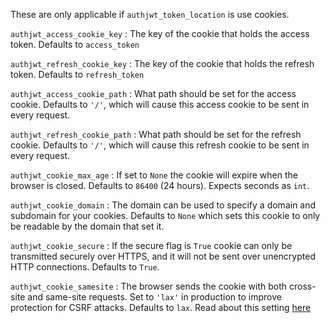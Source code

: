 These are only applicable if `authjwt_token_location` is use cookies.

`authjwt_access_cookie_key`
:   The key of the cookie that holds the access token. Defaults to `access_token`

`authjwt_refresh_cookie_key`
:   The key of the cookie that holds the refresh token. Defaults to `refresh_token`

`authjwt_access_cookie_path`
:   What path should be set for the access cookie. Defaults to `'/'`, which will cause this
    access cookie to be sent in every request.

`authjwt_refresh_cookie_path`
:   What path should be set for the refresh cookie. Defaults to `'/'`, which will cause this
    refresh cookie to be sent in every request. 

`authjwt_cookie_max_age`
:   If set to `None` the cookie will expire when the browser is closed. Defaults to
    `86400` (24 hours). Expects seconds as `int`.

`authjwt_cookie_domain`
:   The domain can be used to specify a domain and subdomain for your cookies.
    Defaults to `None` which sets this cookie to only be readable by the domain that set it. 

`authjwt_cookie_secure`
:   If the secure flag is `True` cookie can only be transmitted securely over HTTPS,
    and it will not be sent over unencrypted HTTP connections. Defaults to `True`.

`authjwt_cookie_samesite`
:   The browser sends the cookie with both cross-site and same-site requests.
    Set to `'lax'` in production to improve protection for CSRF attacks. Defaults to `lax`.
    Read about this setting [here](https://developer.mozilla.org/en-US/docs/Web/HTTP/Headers/Set-Cookie#samesitesamesite-value)
